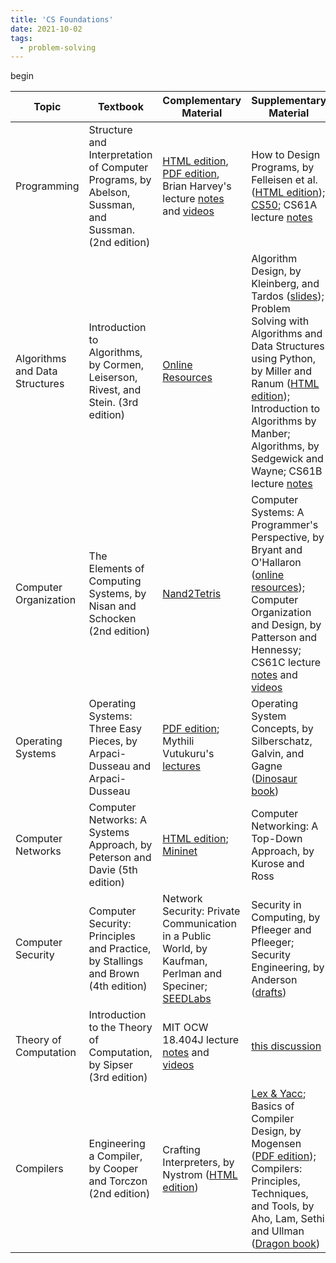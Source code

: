```yaml
---
title: 'CS Foundations'
date: 2021-10-02
tags:
  - problem-solving
---
```


begin

| Topic | Textbook | Complementary Material | Supplementary Material |
|-------| -------- | -----------------------| -----------------------|
| Programming | Structure and Interpretation of Computer Programs, by Abelson, Sussman, and Sussman. (2nd edition) | [HTML edition](https://mitpress.mit.edu/sites/default/files/sicp/index.html), [PDF edition](https://github.com/sarabander/sicp-pdf), Brian Harvey's lecture [notes](https://people.eecs.berkeley.edu/~bh/61a-pages/) and [videos](https://archive.org/details/ucberkeley-webcast-PL3E89002AA9B9879E) | How to Design Programs, by Felleisen et al. ([HTML edition](https://htdp.org/)); [CS50](https://cs50.harvard.edu/x/2022/); CS61A lecture [notes](https://composingprograms.com/)|
| Algorithms and Data Structures | Introduction to Algorithms, by Cormen, Leiserson, Rivest, and Stein. (3rd edition) | [Online Resources](https://mitpress.mit.edu/books/introduction-algorithms-third-edition) | Algorithm Design, by Kleinberg, and Tardos ([slides](https://www.cs.princeton.edu/~wayne/kleinberg-tardos/)); Problem Solving with Algorithms and Data Structures using Python, by Miller and Ranum ([HTML edition](https://runestone.academy/ns/books/published/pythonds/index.html)); Introduction to Algorithms by Manber; Algorithms, by Sedgewick and Wayne; CS61B lecture [notes](https://inst.eecs.berkeley.edu/~cs61b)|
| Computer Organization | The Elements of Computing Systems, by Nisan and Schocken (2nd edition) | [Nand2Tetris](https://www.nand2tetris.org/) | Computer Systems: A Programmer's Perspective, by Bryant and O'Hallaron ([online resources](https://csapp.cs.cmu.edu/3e/home.html)); Computer Organization and Design, by Patterson and Hennessy; CS61C lecture [notes](https://inst.eecs.berkeley.edu/~cs61c/sp15/) and [videos](https://archive.org/details/ucberkeley-webcast-PL-XXv-cvA_iCl2-D-FS5mk0jFF6cYSJs_) |
| Operating Systems | Operating Systems: Three Easy Pieces, by Arpaci-Dusseau and Arpaci-Dusseau | [PDF edition](https://pages.cs.wisc.edu/~remzi/OSTEP/); Mythili Vutukuru's [lectures](https://www.cse.iitb.ac.in/~mythili/os/) | Operating System Concepts, by Silberschatz, Galvin, and Gagne ([Dinosaur book](https://codex.cs.yale.edu/avi/os-book/OS10/index.html)) |
| Computer Networks | Computer Networks: A Systems Approach, by Peterson and Davie (5th edition) | [HTML edition](https://book.systemsapproach.org/index.html); [Mininet](https://github.com/mininet/mininet/wiki/Teaching-and-Learning-with-Mininet) | Computer Networking: A Top-Down Approach, by Kurose and Ross | 
| Computer Security | Computer Security: Principles and Practice, by Stallings and Brown (4th edition) | Network Security: Private Communication in a Public World, by Kaufman, Perlman and Speciner; [SEEDLabs](https://seedsecuritylabs.org/) | Security in Computing, by Pfleeger and Pfleeger; Security Engineering, by Anderson ([drafts](https://www.cl.cam.ac.uk/~rja14/book.html))
| Theory of Computation | Introduction to the Theory of Computation, by Sipser (3rd edition) | MIT OCW 18.404J lecture [notes](https://ocw.mit.edu/courses/18-404j-theory-of-computation-fall-2020/pages/lecture-notes/) and [videos](https://www.youtube.com/playlist?list=PLUl4u3cNGP60_JNv2MmK3wkOt9syvfQWY) | [this discussion](https://cstheory.stackexchange.com/questions/3253/what-books-should-everyone-read) |
|Compilers | Engineering a Compiler, by Cooper and Torczon (2nd edition) | Crafting Interpreters, by Nystrom ([HTML edition](https://craftinginterpreters.com/contents.html)) | [Lex & Yacc](http://dinosaur.compilertools.net/); Basics of Compiler Design, by Mogensen ([PDF edition](http://hjemmesider.diku.dk/~torbenm/Basics/index.html)); Compilers: Principles, Techniques, and Tools, by Aho, Lam, Sethi and Ullman ([Dragon book](https://suif.stanford.edu/dragonbook/))
